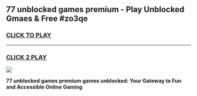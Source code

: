 
## 77 unblocked games premium - Play Unblocked Gmaes & Free #zo3qe
<h3>
<a href="https://news.freeplayer.one?title=77_unblocked_games_premium&ref=03M">CLICK TO PLAY</a></h3>
<hr>

<h3>
<a href="https://news.freeplayer.one?title=77_unblocked_games_premium&ref=03M">CLICK 2 PLAY</a>
  
</h3>

<a href="https://news.freeplayer.one?title=77_unblocked_games_premium&ref=03M"><img src="https://clearcache.store/games.png"></a>


**77 unblocked games premium games unblocked: Your Gateway to Fun and Accessible Online Gaming**

